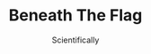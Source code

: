 ---
media: "images/rounds/war/beneath_the_flag.png"
media_type: image
title: Beneath The Flag
author: Scientifically
desc: Soviet Marine Royce Friedman bleeds out beneath his enemy's flag.
---